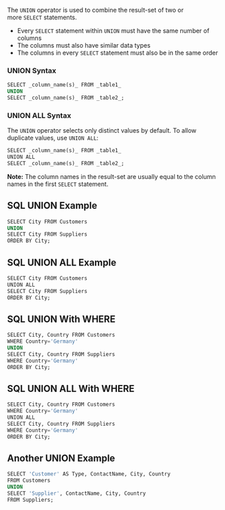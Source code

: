 The `UNION` operator is used to combine the result-set of two or more `SELECT` statements.

- Every `SELECT` statement within `UNION` must have the same number of columns
- The columns must also have similar data types
- The columns in every `SELECT` statement must also be in the same order

### UNION Syntax

```sql
SELECT _column_name(s)_ FROM _table1_  
UNION  
SELECT _column_name(s)_ FROM _table2_;
```

### UNION ALL Syntax

The `UNION` operator selects only distinct values by default. To allow duplicate values, use `UNION ALL`:

```sql
SELECT _column_name(s)_ FROM _table1_  
UNION ALL  
SELECT _column_name(s)_ FROM _table2_;
```

**Note:** The column names in the result-set are usually equal to the column names in the first `SELECT` statement.


## SQL UNION Example

```sql 
SELECT City FROM Customers  
UNION  
SELECT City FROM Suppliers  
ORDER BY City;
```

## SQL UNION ALL Example

```sql
SELECT City FROM Customers  
UNION ALL  
SELECT City FROM Suppliers  
ORDER BY City;
```

## SQL UNION With WHERE

```sql
SELECT City, Country FROM Customers  
WHERE Country='Germany'  
UNION  
SELECT City, Country FROM Suppliers  
WHERE Country='Germany'  
ORDER BY City;
```

## SQL UNION ALL With WHERE

```sql
SELECT City, Country FROM Customers  
WHERE Country='Germany'  
UNION ALL  
SELECT City, Country FROM Suppliers  
WHERE Country='Germany'  
ORDER BY City;
```

## Another UNION Example

```sql
SELECT 'Customer' AS Type, ContactName, City, Country  
FROM Customers  
UNION  
SELECT 'Supplier', ContactName, City, Country  
FROM Suppliers;
```

